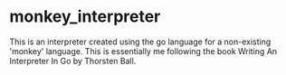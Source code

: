 # monkey_interpreter
This is an interpreter created using the go language for a non-existing 'monkey' language. This is essentially me following the book Writing An Interpreter In Go by Thorsten Ball.
